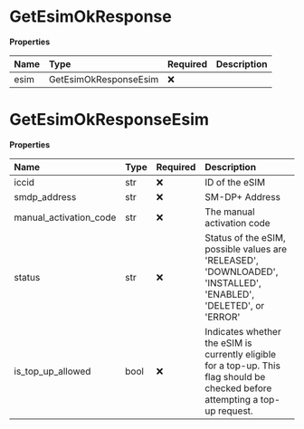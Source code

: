 # GetEsimOkResponse

**Properties**

| Name | Type                  | Required | Description |
| :--- | :-------------------- | :------- | :---------- |
| esim | GetEsimOkResponseEsim | ❌       |             |

# GetEsimOkResponseEsim

**Properties**

| Name                   | Type | Required | Description                                                                                                                    |
| :--------------------- | :--- | :------- | :----------------------------------------------------------------------------------------------------------------------------- |
| iccid                  | str  | ❌       | ID of the eSIM                                                                                                                 |
| smdp_address           | str  | ❌       | SM-DP+ Address                                                                                                                 |
| manual_activation_code | str  | ❌       | The manual activation code                                                                                                     |
| status                 | str  | ❌       | Status of the eSIM, possible values are 'RELEASED', 'DOWNLOADED', 'INSTALLED', 'ENABLED', 'DELETED', or 'ERROR'                |
| is_top_up_allowed      | bool | ❌       | Indicates whether the eSIM is currently eligible for a top-up. This flag should be checked before attempting a top-up request. |
